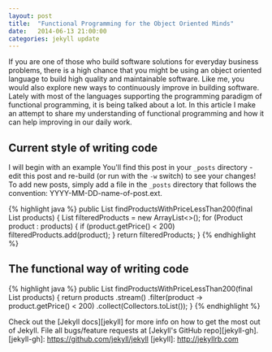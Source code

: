 ```yaml
---
layout: post
title:  "Functional Programming for the Object Oriented Minds"
date:   2014-06-13 21:00:00
categories: jekyll update
---
```


If you are one of those who build software solutions for everyday business problems, there is a high chance that you
might be using an object oriented language to build high quality and maintainable software. Like me, you would also 
explore new ways to continuously improve in building software. Lately with most of the languages supporting the 
programming paradigm of functional programming, it is being talked about a lot. In this article I make an attempt to 
share my understanding of functional programming and how it can help improving in our daily work.

## Current style of writing code

I will begin with an example 
You'll find this post in your `_posts` directory - edit this post and re-build (or run with the `-w` switch) to see your changes!
To add new posts, simply add a file in the `_posts` directory that follows the convention: YYYY-MM-DD-name-of-post.ext.

{% highlight java %}
public List<Product> findProductsWithPriceLessThan200(final List<Product> products) {
  List<Product> filteredProducts = new ArrayList<>();
  for (Product product : products) {
    if (product.getPrice() < 200) filteredProducts.add(product);
  }
  return filteredProducts;
}
{% endhighlight %}

## The functional way of writing code

{% highlight java %}
public List<Product> findProductsWithPriceLessThan200(final List<Product> products) {
  return products
          .stream()
            .filter(product -> product.getPrice() < 200)
            .collect(Collectors.toList());
}
{% endhighlight %}

Check out the [Jekyll docs][jekyll] for more info on how to get the most out of Jekyll. File all bugs/feature requests at [Jekyll's GitHub repo][jekyll-gh].
[jekyll-gh]: https://github.com/jekyll/jekyll
[jekyll]:    http://jekyllrb.com
